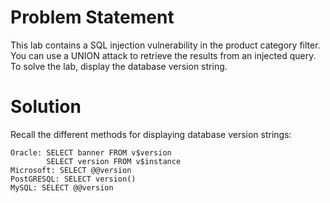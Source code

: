 # Problem Statement

This lab contains a SQL injection vulnerability in the product category filter. You can use a UNION attack to retrieve the results from an injected query. To solve the lab, display the database version string.

# Solution

Recall the different methods for displaying database version strings:

```
Oracle: SELECT banner FROM v$version
        SELECT version FROM v$instance
Microsoft: SELECT @@version
PostGRESQL: SELECT version()
MySQL: SELECT @@version
```

